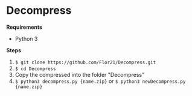 # Decompress

**Requirements**

- Python 3

**Steps**

1. `$ git clone https://github.com/Flor21/Decompress.git`
2. `$ cd Decompress`
3. Copy the compressed into the folder "Decompress"
4. `$ python3 decompress.py {name.zip}` or `$ python3 newDecompress.py {name.zip}`
